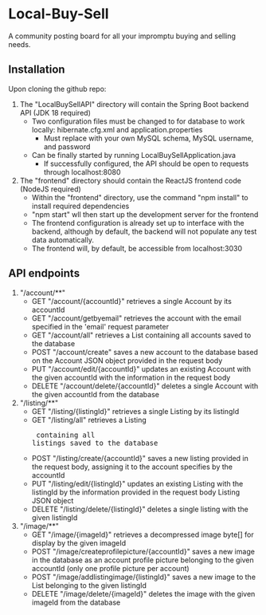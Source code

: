 # Local-Buy-Sell
A community posting board for all your impromptu buying and selling needs.

## Installation
Upon cloning the github repo:
1. The "LocalBuySellAPI" directory will contain the Spring Boot backend API (JDK 18 required)
    - Two configuration files must be changed to for database to work locally: hibernate.cfg.xml and application.properties
        - Must replace with your own MySQL schema, MySQL username, and password
    - Can be finally started by running LocalBuySellApplication.java
        - If successfully configured, the API should be open to requests through localhost:8080
2. The "frontend" directory should contain the ReactJS frontend code (NodeJS required)
    - Within the "frontend" directory, use the command "npm install" to install required dependencies
    - "npm start" wll then start up the development server for the frontend
    - The frontend configuration is already set up to interface with the backend, although by default, the backend will not populate any test data automatically.
    - The frontend will, by default, be accessible from localhost:3030

## API endpoints
1. "/account/**"
    - GET "/account/{accountId}" retrieves a single Account by its accountId
    - GET "/account/getbyemail" retrieves the account with the email specified in the 'email' request parameter
    - GET "/account/all" retrieves a List<Account> containing all accounts saved to the database
    - POST "/account/create" saves a new account to the database based on the Account JSON object provided in the request body
    - PUT "/account/edit/{accountId}" updates an existing Account with the given accountId with the information in the request body
    - DELETE "/account/delete/{accountId}" deletes a single Account with the given accountId from the database
2. "/listing/**"
    - GET "/listing/{listingId}" retrieves a single Listing by its listingId
    - GET "/listing/all" retrieves a Listing<Listing> containing all listings saved to the database
    - POST "/listing/create/{accountId}" saves a new listing provided in the request body, assigning it to the account specifies by the accountId
    - PUT "/listing/edit/{listingId}" updates an existing Listing with the listingId by the information provided in the request body Listing JSON object
    - DELETE "/listing/delete/{listingId}" deletes a single listing with the given listingId
3. "/image/**"
    - GET "/image/{imageId}" retrieves a decompressed image byte[] for display by the given imageId
    - POST "/image/createprofilepicture/{accountId}" saves a new image in the database as an account profile picture belonging to the given accountId (only one profile picture per account)
    - POST "/image/addlistingimage/{listingId}" saves a new image to the List<ImageData> belonging to the given listingId
    - DELETE "/image/delete/{imageId}" deletes the image with the given imageId from the database
